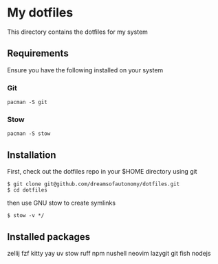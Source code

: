 # My dotfiles

This directory contains the dotfiles for my system

## Requirements

Ensure you have the following installed on your system

### Git

```
pacman -S git
```

### Stow

```
pacman -S stow
```

## Installation

First, check out the dotfiles repo in your $HOME directory using git

```
$ git clone git@github.com/dreamsofautonomy/dotfiles.git
$ cd dotfiles
```

then use GNU stow to create symlinks

```
$ stow -v */
```

## Installed packages

zellij
fzf
kitty
yay
uv
stow
ruff
npm
nushell
neovim
lazygit
git
fish
nodejs
